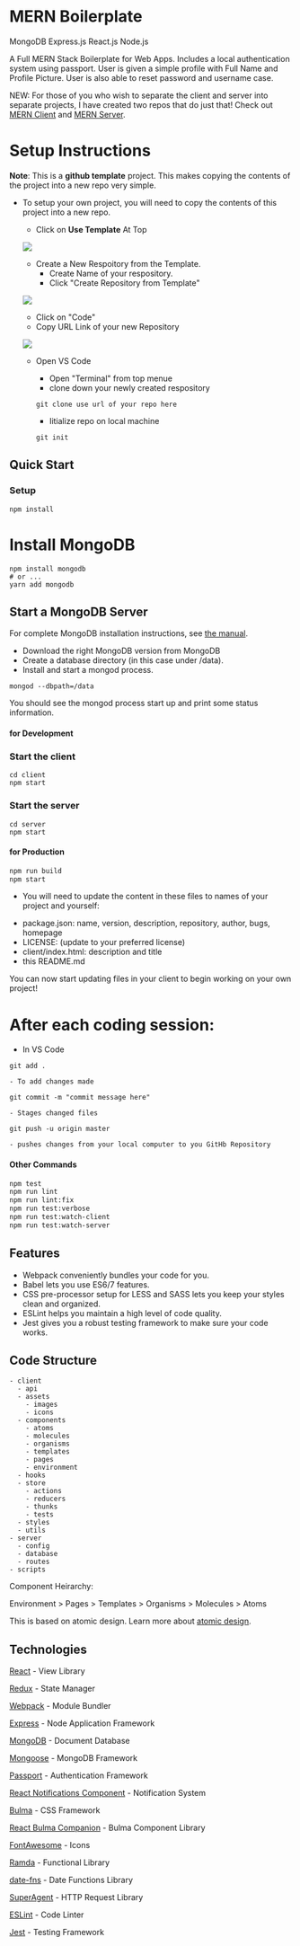 # MERN Boilerplate
MongoDB Express.js React.js Node.js

A Full MERN Stack Boilerplate for Web Apps. Includes a local authentication system using passport. User is given a simple profile with Full Name and Profile Picture. User is also able to reset password and username case.

NEW: For those of you who wish to separate the client and server into separate projects, I have created two repos that do just that! Check out [MERN Client](https://github.com/DrVicki/starter/tree/master/client) and [MERN Server](https://github.com/DrVicki/starter/tree/master/server).

# Setup Instructions

**Note**: This is a **github template** project. This makes copying the contents of the project
into a new repo very simple.

  - To setup your own project, you will need to copy the contents of this project into a new repo.
    - Click on **Use Template** At Top
    
    ![](https://github.com/DrVicki/starter/blob/master/template-use.png)
    
    - Create a New Respoitory from the Template.
      - Create Name of your respository.
      - Click "Create Repository from Template"
    
    ![](https://github.com/DrVicki/starter/blob/master/template.png)
    
    - Click on "Code"
    - Copy URL Link of your new Repository
    
    ![](https://github.com/DrVicki/starter/blob/master/template-remote.png)
    
    
    - Open VS Code
        - Open "Terminal" from top menue
        - clone down your newly created respository
        
        `git clone use url of your repo here`
        
        - Iitialize repo on local machine
        
        `git init`
        
## Quick Start

### Setup

```
npm install
```

# Install MongoDB
```
npm install mongodb
# or ...
yarn add mongodb
```

## Start a MongoDB Server

For complete MongoDB installation instructions, see [the manual](https://docs.mongodb.org/manual/installation/).

  - Download the right MongoDB version from MongoDB
  - Create a database directory (in this case under /data).
  - Install and start a mongod process.

```
mongod --dbpath=/data
```

You should see the mongod process start up and print some status information.


#### for Development

### Start the client
```
cd client
npm start
```

### Start the server
```
cd server
npm start
```

#### for Production

```bash
npm run build
npm start
```


  - You will need to update the content in these files to names of your project and yourself:

* package.json: name, version, description, repository, author, bugs, homepage
* LICENSE: (update to your preferred license)
* client/index.html: description and title
* this README.md


You can now start updating files in your client to begin working on your own project!

# After each coding session:
  - In VS Code
  
  `git add .`
  
    - To add changes made
    
  `git commit -m "commit message here"`
  
    - Stages changed files
    
   `git push -u origin master`
   
    - pushes changes from your local computer to you GitHb Repository


#### Other Commands

```bash
npm test
npm run lint
npm run lint:fix
npm run test:verbose
npm run test:watch-client
npm run test:watch-server
```



## Features

* Webpack conveniently bundles your code for you.
* Babel lets you use ES6/7 features.
* CSS pre-processor setup for LESS and SASS lets you keep your styles clean and organized.
* ESLint helps you maintain a high level of code quality.
* Jest gives you a robust testing framework to make sure your code works.

## Code Structure

```
- client
  - api
  - assets
    - images
    - icons
  - components
    - atoms
    - molecules
    - organisms
    - templates
    - pages
    - environment
  - hooks
  - store
    - actions
    - reducers
    - thunks
    - tests
  - styles
  - utils
- server
  - config
  - database
  - routes
- scripts
```

Component Heirarchy:

Environment > Pages > Templates > Organisms > Molecules > Atoms

This is based on atomic design. Learn more about [atomic design](http://bradfrost.com/blog/post/atomic-web-design/).

## Technologies

[React](https://facebook.github.io/react/) - View Library

[Redux](http://redux.js.org/) - State Manager

[Webpack](https://webpack.github.io/) - Module Bundler

[Express](http://expressjs.com/) - Node Application Framework

[MongoDB](https://www.mongodb.com/) - Document Database

[Mongoose](http://mongoosejs.com/) - MongoDB Framework

[Passport](http://www.passportjs.org/) - Authentication Framework

[React Notifications Component](https://teodosii.github.io/react-notifications-component/) - Notification System

[Bulma](http://bulma.io/) - CSS Framework

[React Bulma Companion](https://github.com/djizco/react-bulma-companion) - Bulma Component Library

[FontAwesome](http://fontawesome.io/) - Icons

[Ramda](http://ramdajs.com/) - Functional Library

[date-fns](https://date-fns.org/) - Date Functions Library

[SuperAgent](https://github.com/visionmedia/superagent) - HTTP Request Library

[ESLint](http://eslint.org/) - Code Linter

[Jest](https://jestjs.io/) - Testing Framework
